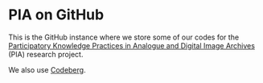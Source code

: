 # PIA on GitHub
This is the GitHub instance where we store some of our codes for the [Participatory Knowledge Practices in Analogue and Digital Image Archives](https://about.participatory-archives.ch) (PIA) research project.

We also use [Codeberg](https://codeberg.org/PIA/).